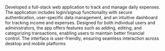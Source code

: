 Developed a full-stack web application to track and manage daily expenses. The application includes 
login/signup functionality with secure authentication, user-specific data management, and an intuitive 
dashboard for tracking income and expenses. Designed for both individual users and administrators, the app 
offers features such as adding, editing, and categorizing transactions, enabling users to maintain better 
financial control. The interface is user-friendly, ensuring seamless interaction across desktop and mobile 
platforms
